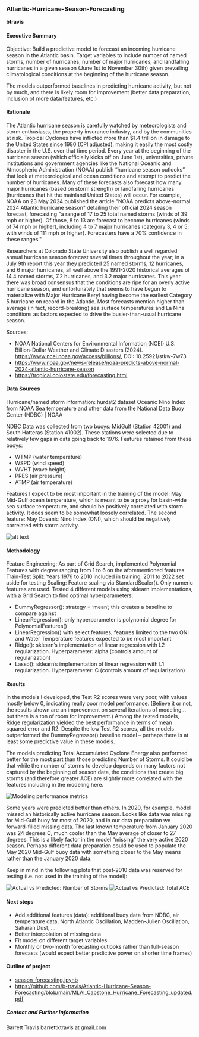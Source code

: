 ### Atlantic-Hurricane-Season-Forecasting

**btravis**

#### Executive Summary
Objective: Build a predictive model to forecast an incoming hurricane season in the Atlantic basin. Target variables to include number of named storms, number of hurricanes, number of major hurricanes, and landfalling hurricanes in a given season (June 1st to November 30th) given prevailing climatological conditions at the beginning of the hurricane season.

The models outperformed baselines in predicting hurricane activity, but not by much, and there is likely room for improvement (better data preparation, inclusion of more data/features, etc.)

#### Rationale
The Atlantic hurricane season is carefully watched by meteorologists and storm enthusiasts, the property insurance industry, and by the communities at risk. Tropical Cyclones have inflicted more than $1.4 trillion in damage to the United States since 1980 (CPI adjusted), making it easily the most costly disaster in the U.S. over that time period.
Every year at the beginning of the hurricane season (which officially kicks off on June 1st), universities, private institutions and government agencies like the National Oceanic and Atmospheric Administration (NOAA) publish “hurricane season outlooks” that look at meteorological and ocean conditions and attempt to predict the number of hurricanes. Many of these forecasts also forecast how many major hurricanes (based on storm strength) or landfalling hurricanes (hurricanes that hit the mainland United States) will occur. For example, NOAA on 23 May 2024 published the article "NOAA predicts above-normal 2024 Atlantic hurricane season" detailing their official 2024 season forecast, forecasting "a range of 17 to 25 total named storms (winds of 39 mph or higher). Of those, 8 to 13 are forecast to become hurricanes (winds of 74 mph or higher), including 4 to 7 major hurricanes (category 3, 4 or 5; with winds of 111 mph or higher). Forecasters have a 70% confidence in these ranges."

Researchers at Colorado State University also publish a well regarded annual hurricane season forecast several times throughout the year; in a July 9th report this year they predicted 25 named storms, 12 hurricanes, and 6 major hurricanes, all well above the 1991-2020 historical averages of 14.4 named storms, 7.2 hurricanes, and 3.2 major hurricanes. This year there was broad consensus that the conditions are ripe for an overly active hurricane season, and unfortunately that seems to have begun to materialize with Major Hurricane Beryl having become the earliest Category 5 hurricane on record in the Atlantic. Most forecasts mention higher than average (in fact, record-breaking) sea surface temperatures and La Nina conditions as factors expected to drive the busier-than-usual hurricane season.

Sources:
- NOAA National Centers for Environmental Information (NCEI) U.S. Billion-Dollar Weather and Climate Disasters (2024). https://www.ncei.noaa.gov/access/billions/, DOI: 10.25921/stkw-7w73
- https://www.noaa.gov/news-release/noaa-predicts-above-normal-2024-atlantic-hurricane-season
- https://tropical.colostate.edu/forecasting.html

#### Data Sources
Hurricane/named storm information: hurdat2 dataset
Oceanic Nino Index from NOAA
Sea temperature and other data from the National Data Buoy Center (NDBC) | NOAA

NDBC Data was collected from two buoys: MidGulf (Station 42001) and South Hatteras (Station 41002). These stations were selected due to relatively few gaps in data going back to 1976. Features retained from these buoys:
- WTMP (water temperature)
- WSPD (wind speed)
- WVHT (wave height)
- PRES (air pressure)
- ATMP (air temperature)

Features I expect to be most important in the training of the model: May Mid-Gulf ocean temperature, which is meant to be a proxy for basin-wide sea surface temperature, and should be positively correlated with storm activity. It does seem to be somewhat loosely correlated.
The second feature: May Oceanic Nino Index (ONI), which should be negatively correlated with storm activity.

![alt text](https://github.com/b-travis/Atlantic-Hurricane-Season-Forecasting/blob/main/figures/EDA_NumStorms_and_ONI.png)

#### Methodology
Feature Engineering: As part of Grid Search, implemented Polynomial Features with degree ranging from 1 to 6 on the aforementioned features
Train-Test Split: Years 1976 to 2010 included in training; 2011 to 2022 set aside for testing
Scaling: Feature scaling via StandardScaler(). Only numeric features are used.
Tested 4 different models using sklearn implementations, with a Grid Search to find optimal hyperparameters:
- DummyRegressor(): strategy = ‘mean’; this creates a baseline to compare against
- LinearRegression(): only hyperparameter is polynomial degree for PolynomialFeatures()
- LinearRegression() with select features; features limited to the two ONI and Water Temperature features expected to be most important
- Ridge(): sklearn’s implementation of linear regression with L2 regularization. Hyperparameter: alpha (controls amount of regularization)
- Lasso(): sklearn’s implementation of linear regression with L1 regularization. Hyperparameter: C (controls amount of regularization)

#### Results
In the models I developed, the Test R2 scores were very poor, with values mostly below 0, indicating really poor model performance. (Believe it or not, the results shown are an improvement on several iterations of modeling... but there is a ton of room for improvement.)
Among the tested models, Ridge regularization yielded the best performance in terms of mean squared error and R2. Despite the low Test R2 scores, all the models outperformed the DummyRegressor() baseline model – perhaps there is at least some predictive value in these models.

The models predicting Total Accumulated Cyclone Energy also performed better for the most part than those predicting Number of Storms. It could be that while the number of storms to develop depends on many factors not captured by the beginning of season data, the conditions that create big storms (and therefore greater ACE) are slightly more correlated with the features including in the modeling here.

![Modeling performance metrics](https://github.com/b-travis/Atlantic-Hurricane-Season-Forecasting/blob/main/figures/results_MSE_R2.png)

Some years were predicted better than others. In 2020, for example, model missed an historically active hurricane season. Looks like data was missing for Mid-Gulf buoy for most of 2020, and in our data preparation we  forward-filled missing data. The last known temperature from January 2020 was 24 degrees C, much cooler than the May average of closer to 27 degrees. This is a likely factor in the model “missing” the very active 2020 season. Perhaps different data preparation could be used to populate the May 2020 Mid-Gulf buoy data with something closer to the May means rather than the January 2020 data.

Keep in mind in the following plots that post-2010 data was reserved for testing (i.e. not used in the training of the model):

![Actual vs Predicted: Number of Storms](https://github.com/b-travis/Atlantic-Hurricane-Season-Forecasting/blob/main/figures/actual_v_predicted_numstorms.png)
![Actual vs Predicted: Total ACE](https://github.com/b-travis/Atlantic-Hurricane-Season-Forecasting/blob/main/figures/actual_v_predicted_ACE.png)

#### Next steps
- Add additional features (data): additional buoy data from NDBC, air temperature data, North Atlantic Oscillation, Madden-Julien Oscillation, Saharan Dust, ...
- Better interpolation of missing data
- Fit model on different target variables
- Monthly or two-month forecasting outlooks rather than full-season forecasts (would expect better predictive power on shorter time frames)

#### Outline of project

- [season_forecasting.ipynb](https://github.com/b-travis/Atlantic-Hurricane-Season-Forecasting/blob/main/season_forecasting.ipynb)
- https://github.com/b-travis/Atlantic-Hurricane-Season-Forecasting/blob/main/MLAI_Capstone_Hurricane_Forecasting_updated.pdf 


##### Contact and Further Information
Barrett Travis
barrettktravis at gmail.com
